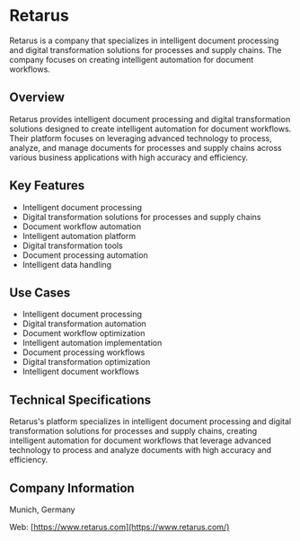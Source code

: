# Retarus

Retarus is a company that specializes in intelligent document processing and digital transformation solutions for processes and supply chains. The company focuses on creating intelligent automation for document workflows.

## Overview

Retarus provides intelligent document processing and digital transformation solutions designed to create intelligent automation for document workflows. Their platform focuses on leveraging advanced technology to process, analyze, and manage documents for processes and supply chains across various business applications with high accuracy and efficiency.

## Key Features

- Intelligent document processing
- Digital transformation solutions for processes and supply chains
- Document workflow automation
- Intelligent automation platform
- Digital transformation tools
- Document processing automation
- Intelligent data handling

## Use Cases

- Intelligent document processing
- Digital transformation automation
- Document workflow optimization
- Intelligent automation implementation
- Document processing workflows
- Digital transformation optimization
- Intelligent document workflows

## Technical Specifications

Retarus's platform specializes in intelligent document processing and digital transformation solutions for processes and supply chains, creating intelligent automation for document workflows that leverage advanced technology to process and analyze documents with high accuracy and efficiency.

## Company Information

Munich, Germany

Web: [https://www.retarus.com](https://www.retarus.com/) 